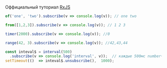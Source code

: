 Оффициальный туториал  [RxJS]([http://reactivex.io/rxjs/manual/tutorial.html](http://reactivex.io/rxjs/manual/tutorial.html))



```ts
of('one', 'two').subscribe(v => console.log(v)); // one two
```
```ts
from([1,2,3]).subscribe(v => console.log(v)); // 1 2 3
```
```ts
timer(2000).subscribe(v => console.log(v)); //0
```
```ts
range(42, 3).subscribe(v => console.log(v)); //42,43,44
```
```ts
const inteval$ = interval(500)
  .subscribe(v => console.log('interval', v));  // каждые 500мс number++
setTimeout(()  => inteval$.unsubscribe(),  1000);
```


<!--stackedit_data:
eyJoaXN0b3J5IjpbLTE2NDc0MjQ2MjEsLTgxMzM1ODM2LC0xNT
QzMTI1NjQ3LDEwNjg4NjU0ODMsNzMwOTk4MTE2XX0=
-->